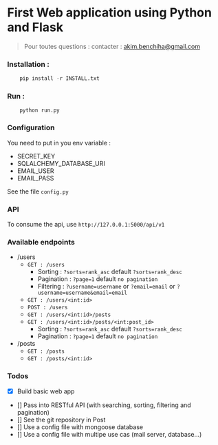 # First Web application using Python and Flask
> Pour toutes questions : contacter : akim.benchiha@gmail.com

### Installation :
```python 
    pip install -r INSTALL.txt
```

### Run :
```phyton 
    python run.py
```

### Configuration
You need to put in you env variable :
- SECRET_KEY
- SQLALCHEMY_DATABASE_URI
- EMAIL_USER
- EMAIL_PASS

See the file `config.py`

### API
To consume the api, use `http://127.0.0.1:5000/api/v1`

### Available endpoints
- /users
    - `GET : /users`
        - Sorting : `?sorts=rank_asc` default `?sorts=rank_desc`
        - Pagination : `?page=1` default `no pagination`
        - Filtering : `?username=username` or `?email=email` or `?username=username&email=email`
    - `GET : /users/<int:id>`
    - `POST : /users`
    - `GET : /users/<int:id>/posts`
    - `GET : /users/<int:id>/posts/<int:post_id>`
        - Sorting : `?sorts=rank_asc` default `?sorts=rank_desc`
        - Pagination : `?page=1` default `no pagination`
- /posts
    -  `GET : /posts`
    - `GET : /posts/<int:id>`

### Todos
- [x] Build basic web app
- [] Pass into RESTful API (with searching, sorting, filtering and pagination)
- [] See the git repository in Post
- [] Use a config file with mongoose database
- [] Use a config file with multipe use cas (mail server, database...)